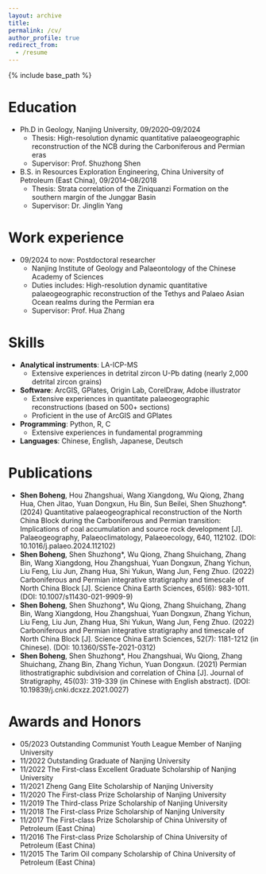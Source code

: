```yaml
---
layout: archive
title: 
permalink: /cv/
author_profile: true
redirect_from:
  - /resume
---
```


{% include base_path %}

Education
======
* Ph.D in Geology, Nanjing University, 09/2020–09/2024
  * Thesis: High-resolution dynamic quantitative palaeogeographic reconstruction of the NCB during the Carboniferous and Permian eras
  * Supervisor: Prof. Shuzhong Shen
* B.S. in Resources Exploration Engineering, China University of Petroleum (East China), 09/2014–08/2018
  * Thesis: Strata correlation of the Ziniquanzi Formation on the southern margin of the Junggar Basin
  * Supervisor: Dr. Jinglin Yang


Work experience
======
* 09/2024 to now: Postdoctoral researcher
  * Nanjing Institute of Geology and Palaeontology of the Chinese Academy of Sciences
  * Duties includes:  High-resolution dynamic quantitative palaeogeographic reconstruction of the Tethys and Palaeo Asian Ocean realms during the Permian era
  * Supervisor: Prof. Hua Zhang

Skills
======
* **Analytical instruments**: LA-ICP-MS
  * Extensive experiences in detrital zircon U-Pb dating (nearly 2,000 detrital zircon grains)
* **Software**: ArcGIS, GPlates, Origin Lab, CorelDraw, Adobe illustrator
  * Extensive experiences in quantitate palaeogeographic reconstructions (based on 500+ sections)
  * Proficient in the use of ArcGIS and GPlates
* **Programming**: Python, R, C
  * Extensive experiences in fundamental programming
* **Languages**: Chinese, English, Japanese, Deutsch

Publications
======
*   **Shen Boheng**, Hou Zhangshuai, Wang Xiangdong, Wu Qiong, Zhang Hua, Chen Jitao, Yuan Dongxun, Hu Bin, Sun Beilei, Shen Shuzhong*. (2024) Quantitative palaeogeographical reconstruction of the North China Block during the Carboniferous and Permian transition: Implications of coal accumulation and source rock development [J]. Palaeogeography, Palaeoclimatology, Palaeoecology, 640, 112102. (DOI: 10.1016/j.palaeo.2024.112102)
*   **Shen Boheng**, Shen Shuzhong*, Wu Qiong, Zhang Shuichang, Zhang Bin, Wang Xiangdong, Hou Zhangshuai, Yuan Dongxun, Zhang Yichun, Liu Feng, Liu Jun, Zhang Hua, Shi Yukun, Wang Jun, Feng Zhuo. (2022) Carboniferous and Permian integrative stratigraphy and timescale of North China Block [J]. Science China Earth Sciences, 65(6): 983-1011. (DOI: 10.1007/s11430-021-9909-9)
*   **Shen Boheng**, Shen Shuzhong*, Wu Qiong, Zhang Shuichang, Zhang Bin, Wang Xiangdong, Hou Zhangshuai, Yuan Dongxun, Zhang Yichun, Liu Feng, Liu Jun, Zhang Hua, Shi Yukun, Wang Jun, Feng Zhuo. (2022) Carboniferous and Permian integrative stratigraphy and timescale of North China Block [J]. Science China Earth Sciences, 52(7): 1181-1212 (in Chinese). (DOI: 10.1360/SSTe-2021-0312)
*   **Shen Boheng**, Shen Shuzhong*, Hou Zhangshuai, Wu Qiong, Zhang Shuichang, Zhang Bin, Zhang Yichun, Yuan Dongxun. (2021) Permian lithostratigraphic subdivision and correlation of China [J]. Journal of Stratigraphy, 45(03): 319-339 (in Chinese with English abstract). (DOI: 10.19839/j.cnki.dcxzz.2021.0027)  
  
Awards and Honors
======
* 05/2023       Outstanding Communist Youth League Member of Nanjing University
* 11/2022       Outstanding Graduate of Nanjing University
* 11/2022       The First-class Excellent Graduate Scholarship of Nanjing University
* 11/2021       Zheng Gang Elite Scholarship of Nanjing University
* 11/2020       The First-class Prize Scholarship of Nanjing University
* 11/2019       The Third-class Prize Scholarship of Nanjing University
* 11/2018 	    The First-class Prize Scholarship of Nanjing University
* 11/2017 	    The First-class Prize Scholarship of China University of Petroleum (East China)
* 11/2016       The First-class Prize Scholarship of China University of Petroleum (East China)
* 11/2015 	    The Tarim Oil company Scholarship of China University of Petroleum (East China)

  

  

